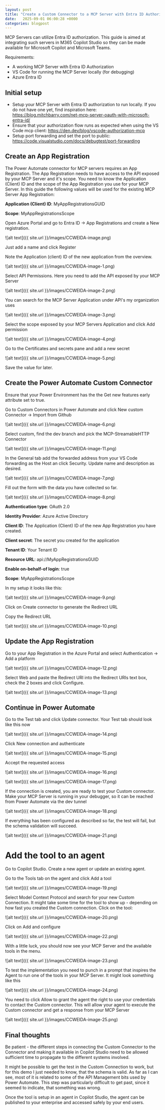 ```yaml
---
layout: post
title: "Create a Custom Connector to a MCP Server with Entra ID Authorization"
date:   2025-09-01 06:00:28 +0000
categories: blogpost
---
```


MCP Servers can utilize Entra ID authorization. This guide is aimed at integrating such servers in M365 Copilot Studio so they can be made available for Microsoft Copilot and Microsoft Teams.

Requirements:

* A working MCP Server with Entra ID Authorization
* VS Code for running the MCP Server locally (for debugging)
* Azure Entra ID

## Initial setup

* Setup your MCP Server with Entra ID authorization to run locally. If you do not have one yet, find inspiration here: https://blog.mitchbarry.com/net-mcp-server-oauth-with-microsoft-entra-id/
* Ensure that your authorization flow runs as expected when using the VS Code mcp client: https://den.dev/blog/vscode-authorization-mcp
* Setup port forwarding and set the port to public: https://code.visualstudio.com/docs/debugtest/port-forwarding

## Create an App Registration

The Power Automate connector for MCP servers requires an App Registration. The App Registration needs to have access to the API exposed by your MCP Server and it's scope. You need to know the Application (Client) ID and the scope of the App Registration you use for your MCP Server. In this guide the following values will be used for the existing MCP Server App Registration:

__Application (Client) ID__: MyAppRegistrationsGUID

__Scope__: MyAppRegistrationsScope

Open Azure Portal and go to Entra ID -> App Registrations and create a New registration.

![alt text]({{ site.url }}/images/CCWEIDA-image.png)

Just add a name and click Register

Note the Application (client) ID of the new application from the overview.

![alt text]({{ site.url }}/images/CCWEIDA-image-1.png)

Select API Permissions. Here you need to add the API exposed by your MCP Server

![alt text]({{ site.url }}/images/CCWEIDA-image-2.png)

You can search for the MCP Server Application under API's my organization uses

![alt text]({{ site.url }}/images/CCWEIDA-image-3.png)

Select the scope exposed by your MCP Servers Application and click Add permission

![alt text]({{ site.url }}/images/CCWEIDA-image-4.png)

Go to the Certificates and secrets pane and add a new secret

![alt text]({{ site.url }}/images/CCWEIDA-image-5.png)

Save the value for later.

## Create the Power Automate Custom Connector

Ensure that your Power Environment has the the Get new features early attribute set to true.

Go to Custom Connectors in Power Automate and click New custom Connector -> Import from Github

![alt text]({{ site.url }}/images/CCWEIDA-image-6.png)

Select custom, find the dev branch and pick the MCP-StreamableHTTP Connector

![alt text]({{ site.url }}/images/CCWEIDA-image-11.png)

In the General tab add the forwarded address from your VS Code forwarding as the Host an click Security. Update name and description as desired.

![alt text]({{ site.url }}/images/CCWEIDA-image-7.png)

Fill out the form with the data you have collected so far.

![alt text]({{ site.url }}/images/CCWEIDA-image-8.png)

__Authentication type__: OAuth 2.0

__Identity Provider__: Azure Active Directory

__Client ID__: The Application (Client) ID of the new App Registration you have created.

__Client secret__: The secret you created for the application

__Tenant ID__: Your Tenant ID

__Resource URL__: api://MyAppRegistrationsGUID

__Enable on-behalf-of login__: true

__Scope__: MyAppRegistrationsScope

In my setup it looks like this:

![alt text]({{ site.url }}/images/CCWEIDA-image-9.png)

Click on Create connector to generate the Redirect URL

Copy the Redirect URL

![alt text]({{ site.url }}/images/CCWEIDA-image-10.png)

## Update the App Registration

Go to your App Registration in the Azure Portal and select Authentication -> Add a platform

![alt text]({{ site.url }}/images/CCWEIDA-image-12.png)

Select Web and paste the Redirect URI into the Redirect URIs text box, check the 2 boxes and click Configure.

![alt text]({{ site.url }}/images/CCWEIDA-image-13.png)

## Continue in Power Automate

Go to the Test tab and click Update connector. Your Test tab should look like this now

![alt text]({{ site.url }}/images/CCWEIDA-image-14.png)

Click New connection and authenticate

![alt text]({{ site.url }}/images/CCWEIDA-image-15.png)

Accept the requested access

![alt text]({{ site.url }}/images/CCWEIDA-image-16.png)

![alt text]({{ site.url }}/images/CCWEIDA-image-17.png)

If the connection is created, you are ready to test your Custom connector. Make your MCP Server is running in your debugger, so it can be reached from Power Automate via the dev tunnel

![alt text]({{ site.url }}/images/CCWEIDA-image-18.png)

If everything has been configured as described so far, the test will fail, but the schema validation will succeed.

![alt text]({{ site.url }}/images/CCWEIDA-image-21.png)

# Add the tool to an agent

Go to Copilot Studio. Create a new agent or update an existing agent.

Go to the Tools tab on the agent and click Add a tool

![alt text]({{ site.url }}/images/CCWEIDA-image-19.png)

Select Model Context Protocol and search for your new Custom Connection. It might take some time for the tool to show up - depending on how fast you created the Custom connection. Click on the tool:

![alt text]({{ site.url }}/images/CCWEIDA-image-20.png)

Click on Add and configure

![alt text]({{ site.url }}/images/CCWEIDA-image-22.png)

With a little luck, you should now see your MCP Server and the available tools in the menu.

![alt text]({{ site.url }}/images/CCWEIDA-image-23.png)

To test the implementation you need to punch in a prompt that inspires the Agent to run one of the tools in your MCP Server. It might look something like this

![alt text]({{ site.url }}/images/CCWEIDA-image-24.png)

You need to click Allow to grant the agent the right to use your credentials to contact the Custom connector. This will allow your agent to execute the Custom connector and get a response from your MCP Server

![alt text]({{ site.url }}/images/CCWEIDA-image-25.png)

## Final thoughts

Be patient - the different steps in connecting the Custom Connector to the Connector and making it available in Copilot Studio need to be allowed sufficient time to propagate to the different systems involved.

It might be possible to get the test in the Custom Connection to work, but for this demo I just needed to know, that the schema is valid. As far as I can see, most of it is related to some of the API Management bits used by Power Automate. This step was particularly difficult to get past, since it seemed to indicate, that something was wrong.

Once the tool is setup in an agent in  Copilot Studio, the agent can be published to your enterprise and accessed safely by your end users.